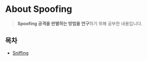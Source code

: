 # About Spoofing
> **Spoofing 공격을 판별하는 방법을 연구**하기 위해 공부한 내용입니다.

## 목차
- [Sniffing](./not%20sniffing.md)
